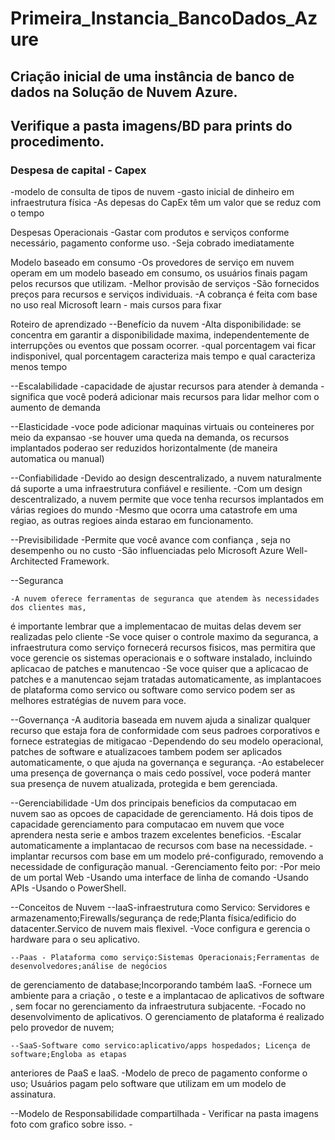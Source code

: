 # Primeira_Instancia_BancoDados_Azure
## Criação inicial de uma instância de banco de dados na Solução de Nuvem Azure.
## Verifique a pasta imagens/BD para prints do procedimento.
### Despesa de capital - Capex
-modelo de consulta de tipos de nuvem
-gasto inicial de dinheiro em infraestrutura física
-As depesas do CapEx têm um valor que se reduz com o tempo

Despesas Operacionais
-Gastar com produtos e serviços conforme necessário, pagamento conforme uso.
-Seja cobrado imediatamente

Modelo baseado em consumo
-Os provedores de serviço em nuvem operam em um modelo baseado em consumo, os usuários finais pagam
pelos recursos que utilizam.
-Melhor provisão de serviços
-São fornecidos preços para recursos e serviços individuais.
-A cobrança é feita com base no uso real
Microsoft learn - mais cursos para fixar

Roteiro de aprendizado
--Benefício da nuvem
	-Alta disponibilidade: se concentra em garantir a disponibilidade maxima, independentemente
de interrupções ou eventos que possam ocorrer.
         -qual porcentagem vai ficar indisponivel, qual porcentagem caracteriza mais tempo e qual 
caracteriza menos tempo

--Escalabilidade
	-capacidade de ajustar recursos para atender à demanda
        -significa que você poderá adicionar mais recursos para lidar melhor com o aumento de demanda

--Elasticidade
	-voce pode adicionar maquinas virtuais ou conteineres por meio da expansao 
	-se houver uma queda na demanda, os recursos implantados poderao ser reduzidos horizontalmente
	(de maneira automatica ou manual)

--Confiabilidade
	-Devido ao design descentralizado, a nuvem naturalmente dá suporte a uma infraestrutura confiável
e resiliente.
	-Com um design descentralizado, a nuvem permite que voce tenha recursos implantados em várias
regioes do mundo
	-Mesmo que ocorra uma catastrofe em uma regiao, as outras regioes ainda estarao em funcionamento.

--Previsibilidade
	-Permite que você avance com confiança , seja no desempenho ou no custo
	-São influenciadas pelo Microsoft Azure Well-Architected Framework.

--Seguranca

	-A nuvem oferece ferramentas de seguranca que atendem às necessidades dos clientes mas,
é importante lembrar que a implementacao de muitas delas devem ser realizadas pelo cliente
	-Se voce quiser o controle maximo da seguranca, a infraestrutura como serviço fornecerá recursos
fisicos, mas permitira que voce gerencie os sistemas operacionais e o software instalado, incluindo aplicacao 
de patches e manutencao
	-Se voce quiser que a aplicacao de patches e a manutencao sejam tratadas automaticamente, as 
implantacoes de plataforma como servico ou software como servico podem ser as melhores estratégias de
nuvem para voce.

--Governança
	-A auditoria baseada em nuvem ajuda a sinalizar qualquer recurso que estaja fora de conformidade
com seus padroes corporativos e fornece estrategias de mitigacao
	-Dependendo do seu modelo operacional, patches de software e atualizacoes tambem podem ser aplicados
automaticamente, o que ajuda na governança e segurança.
	-Ao estabelecer uma presença de governança o mais cedo possível, voce poderá manter sua presença
de nuvem atualizada, protegida e bem gerenciada.

--Gerenciabilidade
	-Um dos principais beneficios da computacao em nuvem sao as opcoes de capacidade de gerenciamento.
Há dois tipos de capacidade gerenciamento para computacao em nuvem que voce aprendera nesta serie e ambos
trazem excelentes beneficios.
	-Escalar automaticamente a implantacao de recursos com base na necessidade.
	-implantar recursos com base em um modelo pré-configurado, removendo a necessidade de configuração
manual.
	-Gerenciamento feito por:
		-Por meio de um portal Web
		-Usando uma interface de linha de comando
		-Usando APIs
		-Usando o PowerShell.

--Conceitos de Nuvem
	--IaaS-infraestrutura como Servico: Servidores e armazenamento;Firewalls/segurança de rede;Planta
física/edificio do datacenter.Servico de nuvem mais flexivel.
	-Voce configura e gerencia o hardware para o seu aplicativo.

	--Paas - Plataforma como serviço:Sistemas Operacionais;Ferramentas de desenvolvedores;análise de negócios
de gerenciamento de database;Incorporando também IaaS.
	-Fornece um ambiente para a criação , o teste e a implantacao de aplicativos de software , sem 
focar no gerenciamento da infraestrutura subjacente.
	-Focado no desenvolvimento de aplicativos. O gerenciamento de plataforma é realizado pelo provedor
de nuvem;

	--SaaS-Software como servico:aplicativo/apps hospedados; Licença de software;Engloba as etapas
anteriores de PaaS e IaaS.
	-Modelo de preco de pagamento conforme o uso; Usuários pagam pelo software que utilizam em um
modelo de assinatura.

--Modelo de Responsabilidade compartilhada - Verificar na pasta imagens foto com grafico sobre isso.
 	-
